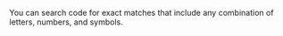 You can search code for exact matches that include any combination of letters, numbers, and symbols.
